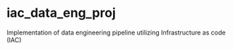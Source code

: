 # iac_data_eng_proj
Implementation of data engineering pipeline utilizing Infrastructure as code (IAC)
